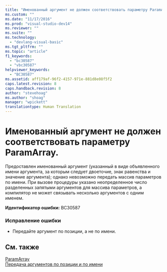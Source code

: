 ```yaml
---
title: "Именованный аргумент не должен соответствовать параметру ParamArray. | Microsoft Docs"
ms.custom: ""
ms.date: "11/17/2016"
ms.prod: "visual-studio-dev14"
ms.reviewer: ""
ms.suite: ""
ms.technology: 
  - "devlang-visual-basic"
ms.tgt_pltfrm: ""
ms.topic: "article"
f1_keywords: 
  - "bc30587"
  - "vbc30587"
helpviewer_keywords: 
  - "BC30587"
ms.assetid: aff179af-96f2-4157-971e-881d8e08f5f2
caps.latest.revision: 8
caps.handback.revision: 8
author: "stevehoag"
ms.author: "shoag"
manager: "wpickett"
translationtype: Human Translation
---
```

# Именованный аргумент не должен соответствовать параметру ParamArray.
Предоставлен именованный аргумент \(указанный в виде объявленного имени аргумента, за которым следует двоеточие, знак равенства и значение аргумента\); однако невозможно передать массив параметров по имени. При вызове процедуры указано неопределенное число разделенных запятыми аргументов для массива параметров, а компилятор не может связывать несколько аргументов с одним именем.  
  
 **Идентификатор ошибки:** BC30587  
  
### Исправление ошибки  
  
-   Передайте аргумент по позиции, а не по имени.  
  
## См. также  
 [ParamArray](../../visual-basic/language-reference/modifiers/paramarray.md)   
 [Передача аргументов по позиции и по имени](../../visual-basic/programming-guide/language-features/procedures/passing-arguments-by-position-and-by-name.md)